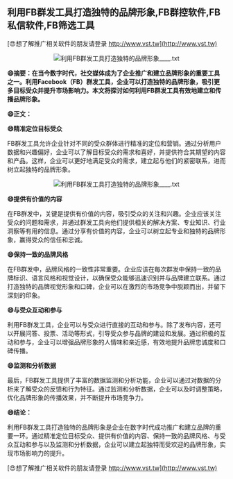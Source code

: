 ## **利用FB群发工具打造独特的品牌形象,FB群控软件,FB私信软件,FB筛选工具**

[😍想了解推广相关软件的朋友请登录 http://www.vst.tw](http://www.vst.tw)

 <center><img src="https://vst.tw/MP4/tuiguang/png/8.png" alt="利用FB群发工具打造独特的品牌形象____.txt"></center>

**😄摘要：在当今数字时代，社交媒体成为了企业推广和建立品牌形象的重要工具之一。利用Facebook（FB）群发工具，企业可以打造独特的品牌形象，吸引更多目标受众并提升市场影响力。本文将探讨如何利用FB群发工具有效地建立和传播品牌形象。**

**😄正文：**

**😄精准定位目标受众**

FB群发工具允许企业针对不同的受众群体进行精准的定位和营销。通过分析用户数据和兴趣偏好，企业可以了解目标受众的需求和喜好，并提供符合其期望的内容和产品。这样，企业可以更好地满足受众的需求，建立起与他们的紧密联系，进而树立起独特的品牌形象。

 <center><img src="https://vst.tw/MP4/tuiguang/png/8.png" alt="利用FB群发工具打造独特的品牌形象____.txt"></center>

**😄提供有价值的内容**

在FB群发中，关键是提供有价值的内容，吸引受众的关注和兴趣。企业应该关注受众的问题和需求，并通过群发工具向他们提供相关的解决方案、专业知识、行业洞察等有用的信息。通过分享有价值的内容，企业可以树立起专业和独特的品牌形象，赢得受众的信任和忠诚。

**😄保持一致的品牌风格**

在FB群发中，品牌风格的一致性非常重要。企业应该在每次群发中保持一致的品牌标识、语言风格和视觉设计，以确保受众能够迅速识别并与品牌建立联系。通过打造独特的品牌视觉形象和口碑，企业可以在激烈的市场竞争中脱颖而出，并留下深刻的印象。

**😄与受众互动和参与**

利用FB群发工具，企业可以与受众进行直接的互动和参与。除了发布内容，还可以开展问答、投票、活动等形式，引导受众参与品牌的建设和发展。通过积极的互动和参与，企业可以增强品牌形象的人情味和亲近感，有效地提升品牌忠诚度和口碑传播。

**😄监测和分析数据**

最后，FB群发工具提供了丰富的数据监测和分析功能，企业可以通过对数据的分析来了解受众的反馈和行为特征。通过监测和分析数据，企业可以及时调整策略，优化品牌形象的传播效果，并不断提升市场竞争力。

**😄结论：**

利用FB群发工具打造独特的品牌形象是企业在数字时代成功推广和建立品牌的重要一环。通过精准定位目标受众、提供有价值的内容、保持一致的品牌风格、与受众互动和参与以及监测和分析数据，企业可以建立起独特而受欢迎的品牌形象，实现市场影响力的提升。

[😍想了解推广相关软件的朋友请登录 http://www.vst.tw](http://www.vst.tw)




